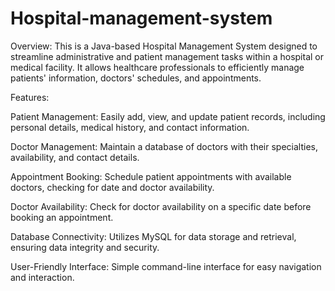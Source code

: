 # Hospital-management-system
Overview:
This is a Java-based Hospital Management System designed to streamline administrative and patient management tasks within a hospital or medical facility. It allows healthcare professionals to efficiently manage patients' information, doctors' schedules, and appointments.

Features:

Patient Management: Easily add, view, and update patient records, including personal details, medical history, and contact information.

Doctor Management: Maintain a database of doctors with their specialties, availability, and contact details.

Appointment Booking: Schedule patient appointments with available doctors, checking for date and doctor availability.

Doctor Availability: Check for doctor availability on a specific date before booking an appointment.

Database Connectivity: Utilizes MySQL for data storage and retrieval, ensuring data integrity and security.

User-Friendly Interface: Simple command-line interface for easy navigation and interaction.
